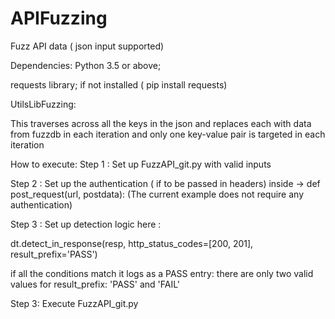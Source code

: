 # APIFuzzing
Fuzz API data ( json input supported)

Dependencies:
Python 3.5 or above; 

requests library; if not installed ( pip install requests)



UtilsLibFuzzing:

This traverses across all the keys in the json and replaces each with data from fuzzdb in each iteration and 
only one key-value pair is targeted in each iteration


How to execute:
Step 1 : Set up FuzzAPI_git.py with valid inputs

Step 2 : Set up the authentication ( if to be passed in headers) inside -> def post_request(url, postdata):
(The current example does not require any authentication)

Step 3 : Set up detection logic here :

 dt.detect_in_response(resp, http_status_codes=[200, 201], result_prefix='PASS')
 
 if all the conditions match it logs as a PASS entry: there are only two valid values for result_prefix: 'PASS' and 'FAIL'
 
Step 3: Execute FuzzAPI_git.py

